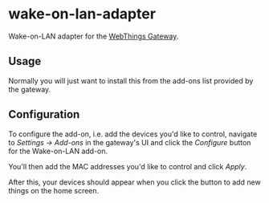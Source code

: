 # wake-on-lan-adapter

Wake-on-LAN adapter for the [WebThings Gateway](https://github.com/WebThingsIO/gateway).

## Usage

Normally you will just want to install this from the add-ons list provided by the gateway.

## Configuration

To configure the add-on, i.e. add the devices you'd like to control, navigate to _Settings -> Add-ons_ in the gateway's UI and click the _Configure_ button for the Wake-on-LAN add-on.

You'll then add the MAC addresses you'd like to control and click _Apply_.

After this, your devices should appear when you click the button to add new things on the home screen.
